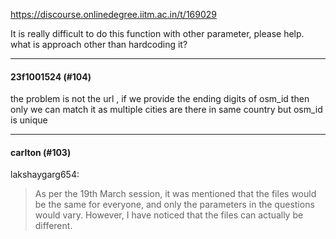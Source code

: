 https://discourse.onlinedegree.iitm.ac.in/t/169029

It is really difficult to do this function with other parameter, please help. what is approach other than hardcoding it?</p><hr>

<h4>23f1001524 (#104)</h4>
<p>the problem is not the url , if we provide the ending digits of osm_id then only we can match it as multiple cities are there in same country but osm_id is unique</p><hr>

<h4>carlton (#103)</h4>
<aside class="quote group-ds-students" data-post="98" data-topic="169029" data-username="lakshaygarg654">
<div class="title">
<div class="quote-controls"></div>
 lakshaygarg654:</div>
<blockquote>
<p>As per the 19th March session, it was mentioned that the files would be the same for everyone, and only the parameters in the questions would vary. However, I have noticed that the files can actually be different.